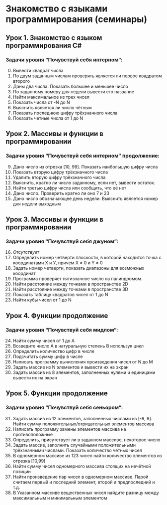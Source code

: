 # __Знакомство с языками программирования (семинары)__

## __Урок 1. Знакомство с языком программирования С#__

### __Задачи уровня “Почувствуй себя интерном”:__

 0. Вывести квадрат числа
 1. По двум заданным числам проверять является ли первое квадратом второго
 2. Даны два числа. Показать большее и меньшее число
 3. По заданному номеру дня недели вывести его название
 4. Найти максимальное из трех чисел
 5. Показать числа от -N до N
 6. Выяснить является ли число чётным
 7. Показать последнюю цифру трёхзначного числа
 8. Показать четные числа от 1 до N

## __Урок 2. Массивы и функции в программировании__  

### __Задачи уровня “Почувствуй себя интерном” продолжение:__

 9. Дано число из отрезка [10, 99]. Показать наибольшую цифру числа
10. Показать вторую цифру трёхзначного числа
11. Удалить вторую цифру трёхзначного числа
12. Выяснить, кратно ли число заданному, если нет, вывести остаток.
13. Найти третью цифру числа или сообщить, что её нет
14. Дано число. Проверить кратно ли оно 7 и 23
15. Дано число обозначающее день недели. Выяснить является номер дня недели выходным

## __Урок 3. Массивы и функции в программировании__

### __Задачи уровня “Почувствуй себя джуном”:__

16. _Отсутствует_
17. Определить номер четверти плоскости, в которой находится точка с координатами Х и У, причем X ≠ 0 и Y ≠ 0
18. Задать номер четверти, показать диапазоны для возможных координат
19. Программа проверяет пятизначное число на палиндромом.
20. Найти расстояние между точками в пространстве 2D
21. Найти расстояние между точками в пространстве 3D
22. Показать таблицу квадратов чисел от 1 до N
23. Найти кубы чисел от 1 до N

## __Урок 4. Функции продолжение__

### __Задачи уровня “Почувствуй себя мидлом”:__

24. Найти сумму чисел от 1 до А
25. Возведите число А в натуральную степень B используя цикл
26. Определить количество цифр в числе
27. Подсчитать сумму цифр в числе
28. Написать программу вычисления произведения чисел от N до M
29. Задать массив из N элементов и вывести их на экран
30. Задать массив из 8 элементов, заполненных нулями и единицами вывести их на экран

## __Урок 5. Функции продолжение__

### __Задачи уровня “Почувствуй себя сеньором”:__

31. Задать массив из 12 элементов, заполненных числами из [-9, 9]. Найти сумму положительных/отрицательных элементов массива
32. Написать программу замены элементов массива на противоположные
33. Определить, присутствует ли в заданном массиве, некоторое число
34. Задать массив, заполнить случайными положительными трёхзначными числами. Показать количество чётных чисел
35. В одномерном массиве из 123 чисел найти количество элементов из отрезка [10,99]
36. Найти сумму чисел одномерного массива стоящих на нечётной позиции
37. Найти произведение пар чисел в одномерном массиве. Парой считаем первый и последний элемент, второй и предпоследний и т.д.
38. В Указанном массиве вещественных чисел найдите разницу между максимальным и минимальным элементом
